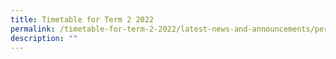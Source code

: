 ```yaml
---
title: Timetable for Term 2 2022
permalink: /timetable-for-term-2-2022/latest-news-and-announcements/permalink
description: ""
---
```

